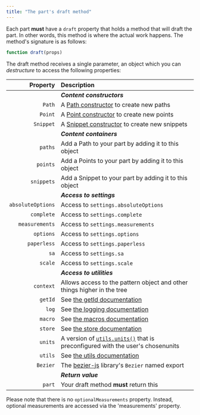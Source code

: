 ```yaml
---
title: "The part's draft method"
---
```


Each part **must** have a `draft` property that holds a method that will draft the part.
In other words, this method is where the actual work happens. The method's signature
is as follows:

```js
function draft(props)
```

The draft method receives a single parameter, an object which you can _destructure_ to
access the following properties:

| Property | Description |
| --------:|:----------- |
|| **_Content constructors_** |
| `Path`            | A [Path constructor](/reference/api/path) to create new paths |
| `Point`           | A [Point constructor](/reference/api/point) to create new points |
| `Snippet`         | A [Snippet constructor](/reference/api/snippet) to create new snippets |
|| **_Content containers_** |
| `paths`           | Add a Path to your part by adding it to this object |
| `points`          | Add a Points to your part by adding it to this object |
| `snippets`        | Add a Snippet to your part by adding it to this object |
|| **_Access to settings_** |
| `absoluteOptions` | Access to `settings.absoluteOptions` |
| `complete`        | Access to `settings.complete` |
| `measurements`    | Access to `settings.measurements` |
| `options`         | Access to `settings.options` |
| `paperless`       | Access to `settings.paperless` |
| `sa`              | Access to `settings.sa` |
| `scale`           | Access to `settings.scale` |
|| **_Access to utilities_**   |
| `context`         | Allows access to the pattern object and other things higher in the tree |
| `getId`           | See [the getId documentation](/reference/api/part/getid) |
| `log`             | See [the logging documentation](/reference/api/store/log) |
| `macro`           | See [the macros documentation](/reference/macros/) |
| `store`           | See [the store documentation](/reference/api/store) |
| `units`           | A version of [`utils.units()`](/reference/api/utils/units) that is preconfigured with the user's chosenunits |
| `utils`           | See [the utils documentation](/reference/api/utils) |
| `Bezier`          | The [bezier-js](https://pomax.github.io/bezierjs/) library's `Bezier` named export |
|| **_Return value_**   |
| `part`            | Your draft method **must** return this |

<Tip>

Please note that there is no `optionalMeasurements` property.
Instead, optional measurements are accessed via the 'measurements'
property.

</Tip>
